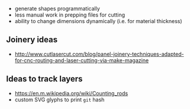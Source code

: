 - generate shapes programmatically
- less manual work in prepping files for cutting
- ability to change dimensions dynamically (i.e. for material thickness)

## Joinery ideas
- http://www.cutlasercut.com/blog/panel-joinery-techniques-adapted-for-cnc-routing-and-laser-cutting-via-make-magazine

## Ideas to track layers
- https://en.m.wikipedia.org/wiki/Counting_rods
- custom SVG glyphs to print `git` hash
